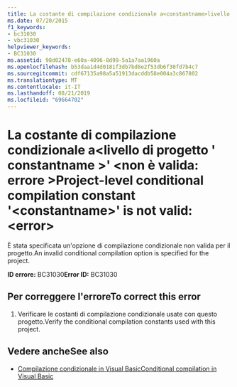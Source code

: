 ```yaml
---
title: La costante di compilazione condizionale a<constantname>livello di progetto '' non è valida:<error>
ms.date: 07/20/2015
f1_keywords:
- bc31030
- vbc31030
helpviewer_keywords:
- BC31030
ms.assetid: 98d02478-e60a-4096-8d99-5a1a7aa1960a
ms.openlocfilehash: b53daa1d4d0181f3db7bd8e2f53db6f30fd7b4c7
ms.sourcegitcommit: cdf67135a98a5a51913dacddb58e004a3c867802
ms.translationtype: MT
ms.contentlocale: it-IT
ms.lasthandoff: 08/21/2019
ms.locfileid: "69664702"
---
```

# <a name="project-level-conditional-compilation-constant-constantname-is-not-valid-error"></a><span data-ttu-id="f3cec-102">La costante di compilazione condizionale a\<livello di progetto ' constantname >' \<non è valida: errore ></span><span class="sxs-lookup"><span data-stu-id="f3cec-102">Project-level conditional compilation constant '\<constantname>' is not valid: \<error></span></span>
<span data-ttu-id="f3cec-103">È stata specificata un'opzione di compilazione condizionale non valida per il progetto.</span><span class="sxs-lookup"><span data-stu-id="f3cec-103">An invalid conditional compilation option is specified for the project.</span></span>  
  
 <span data-ttu-id="f3cec-104">**ID errore:** BC31030</span><span class="sxs-lookup"><span data-stu-id="f3cec-104">**Error ID:** BC31030</span></span>  
  
## <a name="to-correct-this-error"></a><span data-ttu-id="f3cec-105">Per correggere l'errore</span><span class="sxs-lookup"><span data-stu-id="f3cec-105">To correct this error</span></span>  
  
1. <span data-ttu-id="f3cec-106">Verificare le costanti di compilazione condizionale usate con questo progetto.</span><span class="sxs-lookup"><span data-stu-id="f3cec-106">Verify the conditional compilation constants used with this project.</span></span>  
  
## <a name="see-also"></a><span data-ttu-id="f3cec-107">Vedere anche</span><span class="sxs-lookup"><span data-stu-id="f3cec-107">See also</span></span>

- [<span data-ttu-id="f3cec-108">Compilazione condizionale in Visual Basic</span><span class="sxs-lookup"><span data-stu-id="f3cec-108">Conditional compilation in Visual Basic</span></span>](../programming-guide/program-structure/conditional-compilation.md)
